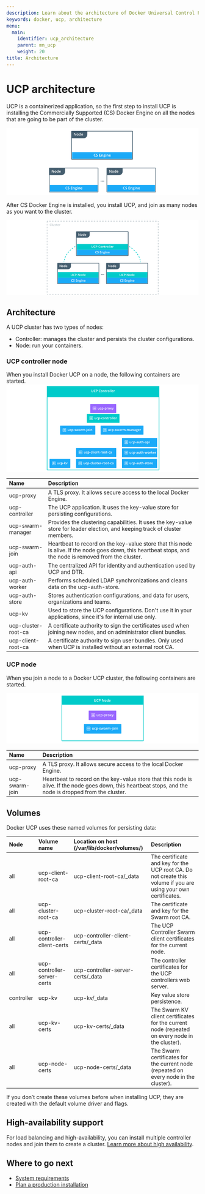 ```yaml
---
description: Learn about the architecture of Docker Universal Control Plane.
keywords: docker, ucp, architecture
menu:
  main:
    identifier: ucp_architecture
    parent: mn_ucp
    weight: 20
title: Architecture
---
```


# UCP architecture

UCP is a containerized application, so the first step to install UCP is
installing the Commercially Supported (CS) Docker Engine on all the nodes that
are going to be part of the cluster.

![](images/architecture-1.png)

After CS Docker Engine is installed, you install UCP, and join as many
nodes as you want to the cluster.

![](images/architecture-2.png)

## Architecture

A UCP cluster has two types of nodes:

* Controller: manages the cluster and persists the cluster configurations.
* Node: run your containers.


### UCP controller node

When you install Docker UCP on a node, the following containers are started.
![](images/architecture-3.png)

| Name                | Description                                                                                                                                                |
|:--------------------|:-----------------------------------------------------------------------------------------------------------------------------------------------------------|
| ucp-proxy           | A TLS proxy. It allows secure access to the local Docker Engine.                                                                                           |
| ucp-controller      | The UCP application. It uses the key-value store for persisting configurations.                                                                            |
| ucp-swarm-manager   | Provides the clustering capabilities. It uses the key-value store for leader election, and keeping track of cluster members.                               |
| ucp-swarm-join      | Heartbeat to record on the key-value store that this node is alive. If the node goes down, this heartbeat stops, and the node is removed from the cluster. |
| ucp-auth-api        | The centralized API for identity and authentication used by UCP and DTR.                                                                                   |
| ucp-auth-worker     | Performs scheduled LDAP synchronizations and cleans data on the ucp-auth-store.                                                                            |
| ucp-auth-store      | Stores authentication configurations, and data for users, organizations and teams.                                                                         |
| ucp-kv              | Used to store the UCP configurations. Don't use it in your applications, since it's for internal use only.                                                 |
| ucp-cluster-root-ca | A certificate authority to sign the certificates used when joining new nodes, and on administrator client bundles.                                         |
| ucp-client-root-ca  | A certificate authority to sign user bundles. Only used when UCP is installed without an external root CA.                                                 |

### UCP node

When you join a node to a Docker UCP cluster, the following containers are
started.

![](images/architecture-4.png)

| Name           | Description                                                                                                                                                |
|:---------------|:-----------------------------------------------------------------------------------------------------------------------------------------------------------|
| ucp-proxy      | A TLS proxy. It allows secure access to the local Docker Engine.                                                                                           |
| ucp-swarm-join | Heartbeat to record on the key-value store that this node is alive. If the node goes down, this heartbeat stops, and the node is dropped from the cluster. |


## Volumes

Docker UCP uses these named volumes for persisting data:

| Node       | Volume name                 | Location on host (/var/lib/docker/volumes/) | Description                                                                                                    |
|:-----------|:----------------------------|:--------------------------------------------|:---------------------------------------------------------------------------------------------------------------|
| all        | ucp-client-root-ca          | ucp-client-root-ca/_data                    | The certificate and key for the UCP root CA. Do not create this volume if you are using your own certificates. |
| all        | ucp-cluster-root-ca         | ucp-cluster-root-ca/_data                   | The certificate and key for the Swarm root CA.                                                                 |
| all        | ucp-controller-client-certs | ucp-controller-client-certs/_data           | The UCP Controller Swarm client certificates for the current node.                                             |
| all        | ucp-controller-server-certs | ucp-controller-server-certs/_data           | The controller certificates for the UCP controllers web server.                                                |
| controller | ucp-kv                      | ucp-kv/_data                                | Key value store persistence.                                                                                   |
| all        | ucp-kv-certs                | ucp-kv-certs/_data                          | The Swarm KV client certificates for the current node (repeated on every node in the cluster).                 |
| all        | ucp-node-certs              | ucp-node-certs/_data                        | The Swarm certificates for the current node (repeated on every node in the cluster).                           |


If you don’t create these volumes before when installing UCP, they are created with
the default volume driver and flags.

## High-availability support

For load balancing and high-availability, you can install multiple controller
nodes and join them to create a cluster.
[Learn more about high availability](high-availability/set-up-high-availability.md).

## Where to go next

* [System requirements](installation/system-requirements.md)
* [Plan a production installation](installation/plan-production-install.md)